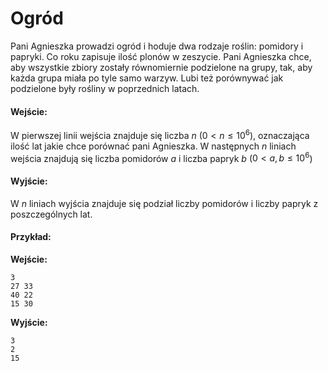 # Ogród

Pani Agnieszka prowadzi ogród i hoduje dwa rodzaje roślin: pomidory i papryki. Co roku zapisuje ilość plonów w zeszycie. Pani Agnieszka chce, aby wszystkie zbiory zostały równomiernie podzielone na grupy, tak, aby każda grupa miała po tyle samo warzyw. Lubi też porównywać jak podzielone były rośliny w poprzednich latach.

#### Wejście:

W pierwszej linii wejścia znajduje się liczba $n$ ($0 < n \le 10^6$), oznaczająca ilość lat jakie chce porównać pani Agnieszka.
W następnych $n$ liniach wejścia znajdują się liczba pomidorów $a$ i liczba papryk $b$ ($0 < a, b \le 10^6$)

#### Wyjście:

 W $n$ liniach wyjścia znajduje się podział liczby pomidorów i liczby papryk z poszczególnych lat.

#### Przykład:

**Wejście:**
```
3
27 33
40 22
15 30
```

**Wyjście:**
```
3
2
15
```